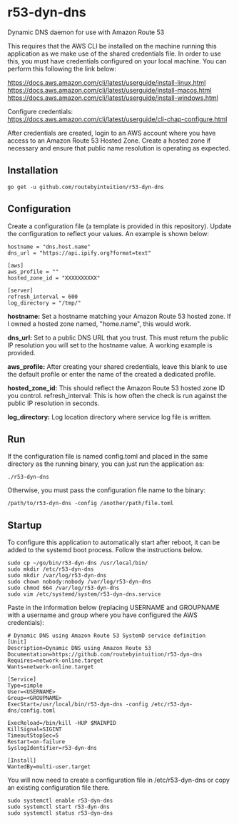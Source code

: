# r53-dyn-dns
Dynamic DNS daemon for use with Amazon Route 53

This requires that the AWS CLI be installed on the machine running this application as we make use of the shared credentials file.
In order to use this, you must have credentials configured on your local machine. You can perform this following the link below:

https://docs.aws.amazon.com/cli/latest/userguide/install-linux.html
https://docs.aws.amazon.com/cli/latest/userguide/install-macos.html
https://docs.aws.amazon.com/cli/latest/userguide/install-windows.html

Configure credentials:
https://docs.aws.amazon.com/cli/latest/userguide/cli-chap-configure.html

After credentials are created, login to an AWS account where you have access to an Amazon Route 53 Hosted Zone. Create a hosted zone if necessary and ensure that public name resolution is operating as expected.

## Installation

```
go get -u github.com/routebyintuition/r53-dyn-dns
```

## Configuration
Create a configuration file (a template is provided in this repository). Update the configuration to reflect your values. An example is shown below:

``` 
hostname = "dns.host.name" 
dns_url = "https://api.ipify.org?format=text"

[aws]
aws_profile = ""
hosted_zone_id = "XXXXXXXXXX"

[server]
refresh_interval = 600
log_directory = "/tmp/"
```

**hostname:** Set a hostname matching your Amazon Route 53 hosted zone. If I owned a hosted zone named, "home.name", this would work.

**dns_url:** Set to a public DNS URL that you trust. This must return the public IP resolution you will set to the hostname value. A working example is provided.

**aws_profile:** After creating your shared credentials, leave this blank to use the default profile or enter the name of the created a dedicated profile.

**hosted_zone_id:** This should reflect the Amazon Route 53 hosted zone ID you control.
refresh_interval: This is how often the check is run against the public IP resolution in seconds. 

**log_directory:** Log location directory where service log file is written.

## Run
If the configuration file is named config.toml and placed in the same directory as the running binary, you can just run the application as:
```
./r53-dyn-dns
```

Otherwise, you must pass the configuration file name to the binary:
```
/path/to/r53-dyn-dns -config /another/path/file.toml
```

## Startup
To configure this application to automatically start after reboot, it can be added to the systemd boot process. Follow the instructions below.

```
sudo cp ~/go/bin/r53-dyn-dns /usr/local/bin/
sudo mkdir /etc/r53-dyn-dns
sudo mkdir /var/log/r53-dyn-dns
sudo chown nobody:nobody /var/log/r53-dyn-dns
sudo chmod 664 /var/log/r53-dyn-dns
sudo vim /etc/systemd/system/r53-dyn-dns.service
```

Paste in the information below (replacing USERNAME and GROUPNAME with a username and group where you have configured the AWS credentials):

```
# Dynamic DNS using Amazon Route 53 SystemD service definition
[Unit]
Description=Dynamic DNS using Amazon Route 53
Documentation=https://github.com/routebyintuition/r53-dyn-dns
Requires=network-online.target
Wants=network-online.target

[Service]
Type=simple
User=<USERNAME>
Group=<GROUPNAME>
ExecStart=/usr/local/bin/r53-dyn-dns -config /etc/r53-dyn-dns/config.toml

ExecReload=/bin/kill -HUP $MAINPID
KillSignal=SIGINT
TimeoutStopSec=5
Restart=on-failure
SyslogIdentifier=r53-dyn-dns

[Install]
WantedBy=multi-user.target
```

You will now need to create a configuration file in /etc/r53-dyn-dns or copy an existing configuration file there.

```
sudo systemctl enable r53-dyn-dns
sudo systemctl start r53-dyn-dns
sudo systemctl status r53-dyn-dns
```
